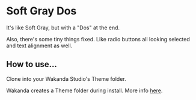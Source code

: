 # Soft Gray Dos

It's like Soft Gray, but with a "Dos" at the end.

Also, there's some tiny things fixed. Like radio buttons all looking selected and text alignment as well.

## How to use...

Clone into your Wakanda Studio's Theme folder.

Wakanda creates a Theme folder during install. More info [here](http://doc.wakanda.org/Architecture-of-Wakanda-Applications/Custom-Theme.200-1024475.en.html).